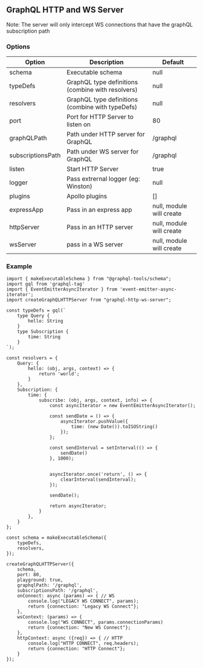 ## GraphQL HTTP and WS Server

Note: The server will only intercept WS connections that have the graphQL subscription path

### Options
| Option            	| Description                                       	| Default                  	|
|-------------------	|---------------------------------------------------	|--------------------------	|
| schema            	| Executable schema                                 	| null                     	|
| typeDefs          	| GraphQL type definitions (combine with resolvers) 	| null                     	|
| resolvers         	| GraphQL type definitions (combine with typeDefs)  	| null                     	|
| port              	| Port for HTTP Server to listen on                 	| 80                       	|
| graphQLPath       	| Path under HTTP server for GraphQL                	| /graphql                 	|
| subscriptionsPath 	| Path under WS server for GraphQL                  	| /graphql                 	|
| listen            	| Start HTTP Server                                 	| true                     	|
| logger            	| Pass extrernal logger (eg: Winston)               	| null                     	|
| plugins           	| Apollo plugins                                    	| []                       	|
| expressApp        	| Pass in an express app                            	| null, module will create 	|
| httpServer        	| Pass in an HTTP server                            	| null, module will create 	|
| wsServer          	| pass in a WS server                               	| null, module will create 	|

### Example

    import { makeExecutableSchema } from "@graphql-tools/schema";
    import gql from 'graphql-tag'
    import { EventEmitterAsyncIterator } from 'event-emitter-async-iterator';
    import createGraphQLHTTPServer from "graphql-http-ws-server";

    const typeDefs = gql(`
        type Query {
            hello: String
        }
        type Subscription {
            time: String
        }
    `);

    const resolvers = {
        Query: {
            hello: (obj, args, context) => {
                return 'world';
            }
        },
        Subscription: {
            time: {
                subscribe: (obj, args, context, info) => {
                    const asyncIterator = new EventEmitterAsyncIterator();

                    const sendDate = () => {
                        asyncIterator.pushValue({
                            time: (new Date()).toISOString()
                        });
                    };
    
                    const sendInterval = setInterval(() => {
                        sendDate()
                    }, 1000);
    
    
                    asyncIterator.once('return', () => {
                        clearInterval(sendInterval);
                    });
    
                    sendDate();
    
                    return asyncIterator;
                }
            },
        }
    };

    const schema = makeExecutableSchema({
        typeDefs,
        resolvers,
    });

    createGraphQLHTTPServer({
        schema,
        port: 80,
        playground: true,
        graphqlPath: '/graphql',
        subscriptionsPath: '/graphql',
        onConnect: async (params) => { // WS
            console.log("LEGACY WS CONNECT", params);
            return {connection: "Legacy WS Connect"};
        },
        wsContext: (params) => {
            console.log("WS CONNECT", params.connectionParams)
            return {connection: "New WS Connect"};
        },
        httpContext: async ({req}) => { // HTTP
            console.log("HTTP CONNECT", req.headers);
            return {connection: "HTTP Connect"};
        }
    });